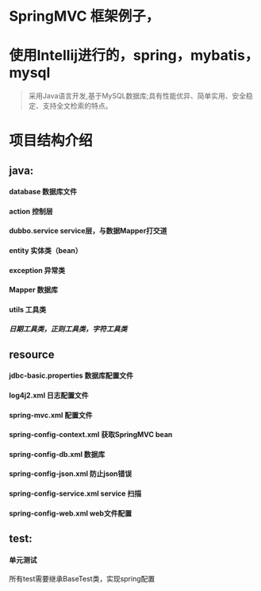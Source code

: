 # SpringMVC 框架例子，
# 使用Intellij进行的，spring，mybatis，mysql

> 采用Java语言开发,基于MySQL数据库;具有性能优异、简单实用、安全稳定、支持全文检索的特点。

# 项目结构介绍
## java:
#### database 数据库文件
#### action 控制层
#### dubbo.service service层，与数据Mapper打交道
#### entity 实体类（bean）
#### exception 异常类
#### Mapper 数据库
#### utils 工具类
##### 日期工具类，正则工具类，字符工具类

## resource
 #### jdbc-basic.properties 数据库配置文件
 #### log4j2.xml 日志配置文件
 #### spring-mvc.xml 配置文件
 #### spring-config-context.xml 获取SpringMVC bean
 #### spring-config-db.xml 数据库
 #### spring-config-json.xml 防止json错误
 #### spring-config-service.xml service 扫描
 #### spring-config-web.xml web文件配置
## test:
  #### 单元测试
  所有test需要继承BaseTest类，实现spring配置